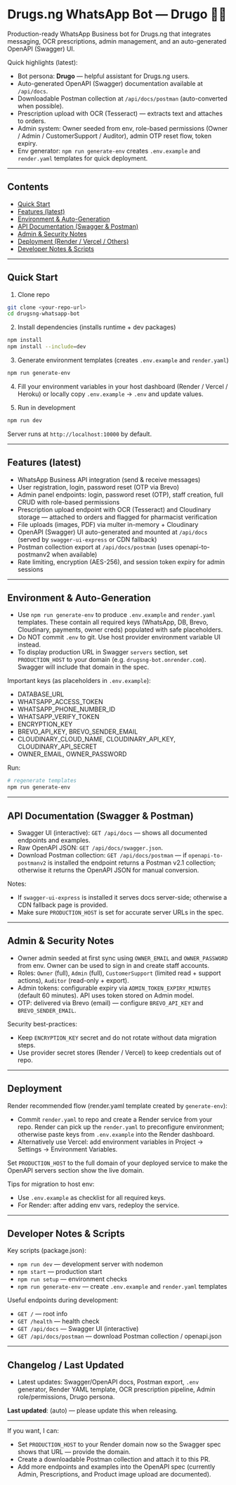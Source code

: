 # Drugs.ng WhatsApp Bot — Drugo 🤖💊

Production-ready WhatsApp Business bot for Drugs.ng that integrates messaging, OCR prescriptions, admin management, and an auto-generated OpenAPI (Swagger) UI.

Quick highlights (latest):
- Bot persona: **Drugo** — helpful assistant for Drugs.ng users.
- Auto-generated OpenAPI (Swagger) documentation available at `/api/docs`.
- Downloadable Postman collection at `/api/docs/postman` (auto-converted when possible).
- Prescription upload with OCR (Tesseract) — extracts text and attaches to orders.
- Admin system: Owner seeded from env, role-based permissions (Owner / Admin / CustomerSupport / Auditor), admin OTP reset flow, token expiry.
- Env generator: `npm run generate-env` creates `.env.example` and `render.yaml` templates for quick deployment.

---

## Contents
- [Quick Start](#quick-start)
- [Features (latest)](#features-latest)
- [Environment & Auto-Generation](#environment--auto-generation)
- [API Documentation (Swagger & Postman)](#api-documentation-swagger--postman)
- [Admin & Security Notes](#admin--security-notes)
- [Deployment (Render / Vercel / Others)](#deployment)
- [Developer Notes & Scripts](#developer-notes--scripts)

---

## Quick Start

1. Clone repo

```bash
git clone <your-repo-url>
cd drugsng-whatsapp-bot
```

2. Install dependencies (installs runtime + dev packages)

```bash
npm install
npm install --include=dev
```

3. Generate environment templates (creates `.env.example` and `render.yaml`)

```bash
npm run generate-env
```

4. Fill your environment variables in your host dashboard (Render / Vercel / Heroku) or locally copy `.env.example` → `.env` and update values.

5. Run in development

```bash
npm run dev
```

Server runs at `http://localhost:10000` by default.

---

## Features (latest)

- WhatsApp Business API integration (send & receive messages)
- User registration, login, password reset (OTP via Brevo)
- Admin panel endpoints: login, password reset (OTP), staff creation, full CRUD with role-based permissions
- Prescription upload endpoint with OCR (Tesseract) and Cloudinary storage — attached to orders and flagged for pharmacist verification
- File uploads (images, PDF) via multer in-memory + Cloudinary
- OpenAPI (Swagger) UI auto-generated and mounted at `/api/docs` (served by `swagger-ui-express` or CDN fallback)
- Postman collection export at `/api/docs/postman` (uses openapi-to-postmanv2 when available)
- Rate limiting, encryption (AES-256), and session token expiry for admin sessions

---

## Environment & Auto-Generation

- Use `npm run generate-env` to produce `.env.example` and `render.yaml` templates. These contain all required keys (WhatsApp, DB, Brevo, Cloudinary, payments, owner creds) populated with safe placeholders.
- Do NOT commit `.env` to git. Use host provider environment variable UI instead.
- To display production URL in Swagger `servers` section, set `PRODUCTION_HOST` to your domain (e.g. `drugsng-bot.onrender.com`). Swagger will include that domain in the spec.

Important keys (as placeholders in `.env.example`):
- DATABASE_URL
- WHATSAPP_ACCESS_TOKEN
- WHATSAPP_PHONE_NUMBER_ID
- WHATSAPP_VERIFY_TOKEN
- ENCRYPTION_KEY
- BREVO_API_KEY, BREVO_SENDER_EMAIL
- CLOUDINARY_CLOUD_NAME, CLOUDINARY_API_KEY, CLOUDINARY_API_SECRET
- OWNER_EMAIL, OWNER_PASSWORD

Run:

```bash
# regenerate templates
npm run generate-env
```

---

## API Documentation (Swagger & Postman)

- Swagger UI (interactive): `GET /api/docs` — shows all documented endpoints and examples.
- Raw OpenAPI JSON: `GET /api/docs/swagger.json`.
- Download Postman collection: `GET /api/docs/postman` — if `openapi-to-postmanv2` is installed the endpoint returns a Postman v2.1 collection; otherwise it returns the OpenAPI JSON for manual conversion.

Notes:
- If `swagger-ui-express` is installed it serves docs server-side; otherwise a CDN fallback page is provided.
- Make sure `PRODUCTION_HOST` is set for accurate server URLs in the spec.

---

## Admin & Security Notes

- Owner admin seeded at first sync using `OWNER_EMAIL` and `OWNER_PASSWORD` from env. Owner can be used to sign in and create staff accounts.
- Roles: `Owner` (full), `Admin` (full), `CustomerSupport` (limited read + support actions), `Auditor` (read-only + export).
- Admin tokens: configurable expiry via `ADMIN_TOKEN_EXPIRY_MINUTES` (default 60 minutes). API uses token stored on Admin model.
- OTP: delivered via Brevo (email) — configure `BREVO_API_KEY` and `BREVO_SENDER_EMAIL`.

Security best-practices:
- Keep `ENCRYPTION_KEY` secret and do not rotate without data migration steps.
- Use provider secret stores (Render / Vercel) to keep credentials out of repo.

---

## Deployment

Render recommended flow (render.yaml template created by `generate-env`):
- Commit `render.yaml` to repo and create a Render service from your repo. Render can pick up the `render.yaml` to preconfigure environment; otherwise paste keys from `.env.example` into the Render dashboard.
- Alternatively use Vercel: add environment variables in Project → Settings → Environment Variables.

Set `PRODUCTION_HOST` to the full domain of your deployed service to make the OpenAPI servers section show the live domain.

Tips for migration to host env:
- Use `.env.example` as checklist for all required keys.
- For Render: after adding env vars, redeploy the service.

---

## Developer Notes & Scripts

Key scripts (package.json):
- `npm run dev` — development server with nodemon
- `npm start` — production start
- `npm run setup` — environment checks
- `npm run generate-env` — create `.env.example` and `render.yaml` templates

Useful endpoints during development:
- `GET /` — root info
- `GET /health` — health check
- `GET /api/docs` — Swagger UI (interactive)
- `GET /api/docs/postman` — download Postman collection / openapi.json

---

## Changelog / Last Updated

- Latest updates: Swagger/OpenAPI docs, Postman export, `.env` generator, Render YAML template, OCR prescription pipeline, Admin role/permissions, Drugo persona.

**Last updated**: (auto) — please update this when releasing.

---

If you want, I can:
- Set `PRODUCTION_HOST` to your Render domain now so the Swagger spec shows that URL — provide the domain.
- Create a downloadable Postman collection and attach it to this PR.
- Add more endpoints and examples into the OpenAPI spec (currently Admin, Prescriptions, and Product image upload are documented).
